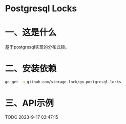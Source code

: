 # Postgresql Locks

# 一、这是什么

基于postgresql实现的分布式锁。

# 二、安装依赖


```bash
go get -u github.com/storage-lock/go-postgresql-locks
```

# 三、API示例

TODO 2023-9-17 02:47:15